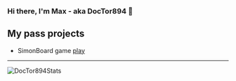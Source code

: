 ### Hi there, I'm Max - aka DocTor894 👋

## My pass projects
- SimonBoard game [play](https://doctor894.github.io/simongame/)

---

<img align="left" alt="DocTor894Stats" src="https://github-readme-stats.vercel.app/api?username=DocTor894&show_icons=true&theme=dracula">

<!--
**DocTor894/DocTor894** is a ✨ _special_ ✨ repository because its `README.md` (this file) appears on your GitHub profile.

Here are some ideas to get you started:

- 🔭 I’m currently working on ...
- 🌱 I’m currently learning ...
- 👯 I’m looking to collaborate on ...
- 🤔 I’m looking for help with ...
- 💬 Ask me about ...
- 📫 How to reach me: ...
- 😄 Pronouns: ...
- ⚡ Fun fact: ...
-->
